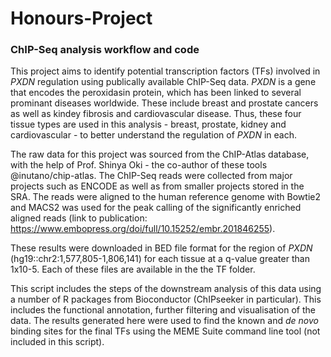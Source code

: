 # Honours-Project
### ChIP-Seq analysis workflow and code 

This project aims to identify potential transcription factors (TFs) involved in _PXDN_ regulation using publically available ChIP-Seq data. _PXDN_ is a gene that encodes the peroxidasin protein, which has been linked to several prominant diseases worldwide. These include breast and prostate cancers as well as kindey fibrosis and cardiovascular disease. Thus, these four tissue types are used in this analysis - breast, prostate, kidney and cardiovascular - to better understand the regulation of _PXDN_ in each. 

The raw data for this project was sourced from the ChIP-Atlas database, with the help of Prof. Shinya Oki - the co-author of these tools @inutano/chip-atlas. The ChIP-Seq reads were collected from major projects such as ENCODE as well as from smaller projects stored in the SRA. The reads were aligned to the human reference genome with Bowtie2 and MACS2 was used for the peak calling of the significantly enriched aligned reads (link to publication: https://www.embopress.org/doi/full/10.15252/embr.201846255).

These results were downloaded in BED file format for the region of _PXDN_ (hg19::chr2:1,577,805-1,806,141) for each tissue at a q-value greater than 1x10-5. Each of these files are available in the the TF folder. 

This script includes the steps of the downstream analysis of this data using a number of R packages from Bioconductor (ChIPseeker in particular). This includes the functional annotation, further filtering and visualisation of the data. The results generated here were used to find the known and _de novo_ binding sites for the final TFs using the MEME Suite command line tool (not included in this script).

